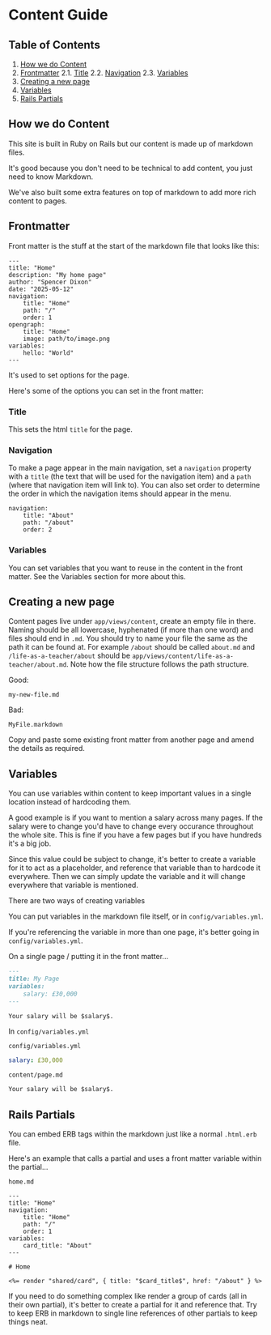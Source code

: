 # Content Guide

## Table of Contents

 1. [How we do Content](#how-we-do-content)
 2. [Frontmatter](#frontmatter)
    2.1. [Title](#title)
    2.2. [Navigation](#navigation)
    2.3. [Variables](#variables)
 3. [Creating a new page](#creating-a-new-page)
 4. [Variables](#variables)
 5. [Rails Partials](#rails-partials)

## How we do Content

This site is built in Ruby on Rails but our content is made up of markdown files. 

It's good because you don't need to be technical to add content, you just need to know Markdown.

We've also built some extra features on top of markdown to add more rich content to pages.

## Frontmatter

Front matter is the stuff at the start of the markdown file that looks like this:

```
---
title: "Home"
description: "My home page"
author: "Spencer Dixon"
date: "2025-05-12"
navigation:
    title: "Home"
    path: "/"
    order: 1
opengraph:
    title: "Home"
    image: path/to/image.png
variables:
    hello: "World"
---
```

It's used to set options for the page.

Here's some of the options you can set in the front matter:

### Title

This sets the html `title` for the page.

### Navigation

To make a page appear in the main navigation, set a `navigation` property with a `title` (the text that will be used for the navigation item) and a `path` (where that navigation item will link to). You can also set order to determine the order in which the navigation items should appear in the menu.

```
navigation:
    title: "About"
    path: "/about"
    order: 2
```

### Variables

You can set variables that you want to reuse in the content in the front matter. See the Variables section for more about this.

## Creating a new page

Content pages live under `app/views/content`, create an empty file in there. Naming should be all lowercase, hyphenated (if more than one word) and files should end in `.md`. You should try to name your file the same as the path it can be found at. For example `/about` should be called `about.md` and `/life-as-a-teacher/about` should be `app/views/content/life-as-a-teacher/about.md`. Note how the file structure follows the path structure.

Good:

`my-new-file.md`

Bad:

`MyFile.markdown`

Copy and paste some existing front matter from another page and amend the details as required.

## Variables

You can use variables within content to keep important values in a single location instead of hardcoding them.

A good example is if you want to mention a salary across many pages. If the salary were to change you'd have to change every occurance throughout the whole site. This is fine if you have a few pages but if you have hundreds it's a big job.

Since this value could be subject to change, it's better to create a variable for it to act as a placeholder, and reference that variable than to hardcode it everywhere. Then we can simply update the variable and it will change everywhere that variable is mentioned.

There are two ways of creating variables

You can put variables in the markdown file itself, or in `config/variables.yml`. 

If you're referencing the variable in more than one page, it's better going in `config/variables.yml`.

On a single page / putting it in the front matter...

```markdown
---
title: My Page
variables:
    salary: £30,000
---

Your salary will be $salary$.
```

In `config/variables.yml`

`config/variables.yml`
```yaml
salary: £30,000
```

`content/page.md`
```markdown
Your salary will be $salary$.
```

## Rails Partials

You can embed ERB tags within the markdown just like a normal `.html.erb` file.

Here's an example that calls a partial and uses a front matter variable within the partial...

`home.md`
```
---
title: "Home"
navigation:
    title: "Home"
    path: "/"
    order: 1
variables:
    card_title: "About"
---

# Home

<%= render "shared/card", { title: "$card_title$", href: "/about" } %>
```

If you need to do something complex like render a group of cards (all in their own partial), it's better to create a partial for it and reference that. Try to keep ERB in markdown to single line references of other partials to keep things neat.
